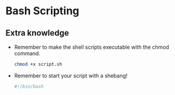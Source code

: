 # Bash Scripting

## Extra knowledge

- Remember to make the shell scripts executable with the chmod command.
  
  ```bash
  chmod +x script.sh
  ```

- Remember to start your script with a shebang!
  
    ```bash
    #!/bin/bash
    ```
